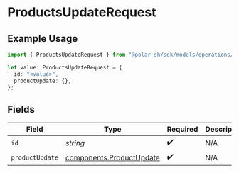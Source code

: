 # ProductsUpdateRequest

## Example Usage

```typescript
import { ProductsUpdateRequest } from "@polar-sh/sdk/models/operations/productsupdate.js";

let value: ProductsUpdateRequest = {
  id: "<value>",
  productUpdate: {},
};
```

## Fields

| Field                                                                | Type                                                                 | Required                                                             | Description                                                          |
| -------------------------------------------------------------------- | -------------------------------------------------------------------- | -------------------------------------------------------------------- | -------------------------------------------------------------------- |
| `id`                                                                 | *string*                                                             | :heavy_check_mark:                                                   | N/A                                                                  |
| `productUpdate`                                                      | [components.ProductUpdate](../../models/components/productupdate.md) | :heavy_check_mark:                                                   | N/A                                                                  |